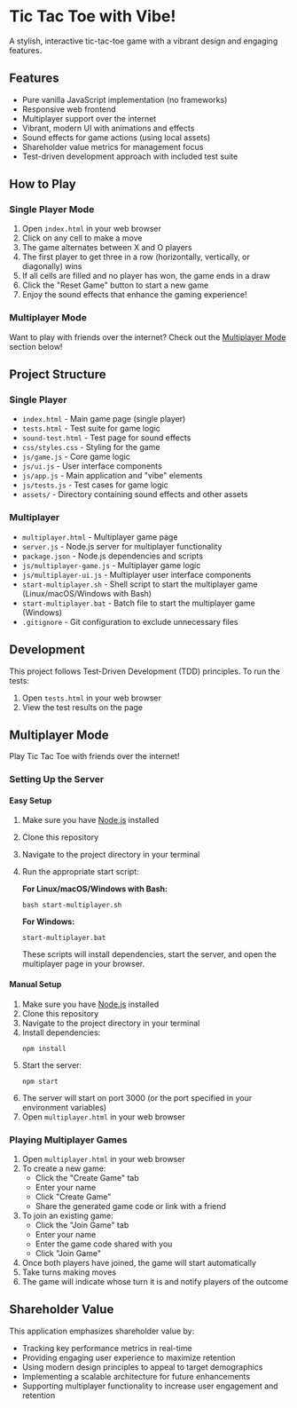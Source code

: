 # Tic Tac Toe with Vibe!

A stylish, interactive tic-tac-toe game with a vibrant design and engaging features.

## Features

- Pure vanilla JavaScript implementation (no frameworks)
- Responsive web frontend
- Multiplayer support over the internet
- Vibrant, modern UI with animations and effects
- Sound effects for game actions (using local assets)
- Shareholder value metrics for management focus
- Test-driven development approach with included test suite

## How to Play

### Single Player Mode
1. Open `index.html` in your web browser
2. Click on any cell to make a move
3. The game alternates between X and O players
4. The first player to get three in a row (horizontally, vertically, or diagonally) wins
5. If all cells are filled and no player has won, the game ends in a draw
6. Click the "Reset Game" button to start a new game
7. Enjoy the sound effects that enhance the gaming experience!

### Multiplayer Mode
Want to play with friends over the internet? Check out the [Multiplayer Mode](#multiplayer-mode) section below!

## Project Structure

### Single Player
- `index.html` - Main game page (single player)
- `tests.html` - Test suite for game logic
- `sound-test.html` - Test page for sound effects
- `css/styles.css` - Styling for the game
- `js/game.js` - Core game logic
- `js/ui.js` - User interface components
- `js/app.js` - Main application and "vibe" elements
- `js/tests.js` - Test cases for game logic
- `assets/` - Directory containing sound effects and other assets

### Multiplayer
- `multiplayer.html` - Multiplayer game page
- `server.js` - Node.js server for multiplayer functionality
- `package.json` - Node.js dependencies and scripts
- `js/multiplayer-game.js` - Multiplayer game logic
- `js/multiplayer-ui.js` - Multiplayer user interface components
- `start-multiplayer.sh` - Shell script to start the multiplayer game (Linux/macOS/Windows with Bash)
- `start-multiplayer.bat` - Batch file to start the multiplayer game (Windows)
- `.gitignore` - Git configuration to exclude unnecessary files

## Development

This project follows Test-Driven Development (TDD) principles. To run the tests:

1. Open `tests.html` in your web browser
2. View the test results on the page

## Multiplayer Mode

Play Tic Tac Toe with friends over the internet!

### Setting Up the Server

#### Easy Setup
1. Make sure you have [Node.js](https://nodejs.org/) installed
2. Clone this repository
3. Navigate to the project directory in your terminal
4. Run the appropriate start script:

   **For Linux/macOS/Windows with Bash:**
   ```
   bash start-multiplayer.sh
   ```

   **For Windows:**
   ```
   start-multiplayer.bat
   ```

   These scripts will install dependencies, start the server, and open the multiplayer page in your browser.

#### Manual Setup
1. Make sure you have [Node.js](https://nodejs.org/) installed
2. Clone this repository
3. Navigate to the project directory in your terminal
4. Install dependencies:
   ```
   npm install
   ```
5. Start the server:
   ```
   npm start
   ```
6. The server will start on port 3000 (or the port specified in your environment variables)
7. Open `multiplayer.html` in your web browser

### Playing Multiplayer Games

1. Open `multiplayer.html` in your web browser
2. To create a new game:
   - Click the "Create Game" tab
   - Enter your name
   - Click "Create Game"
   - Share the generated game code or link with a friend
3. To join an existing game:
   - Click the "Join Game" tab
   - Enter your name
   - Enter the game code shared with you
   - Click "Join Game"
4. Once both players have joined, the game will start automatically
5. Take turns making moves
6. The game will indicate whose turn it is and notify players of the outcome

## Shareholder Value

This application emphasizes shareholder value by:

- Tracking key performance metrics in real-time
- Providing engaging user experience to maximize retention
- Using modern design principles to appeal to target demographics
- Implementing a scalable architecture for future enhancements
- Supporting multiplayer functionality to increase user engagement and retention
